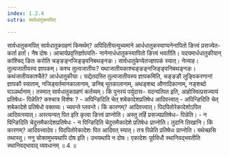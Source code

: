 ```yaml
---
index: 1.2.4
sutra: सार्वधातुकमपित्

---
```

सार्वधातुकमपित् सार्वधातुकग्रहणं किमर्थम्? अपिदितीयत्युच्यमाने आर्धधातुकस्याप्यनेनापितो ङित्त्वं प्रसज्येत- कर्ता हर्ता। नैष दोषः। आचार्यप्रवृत्तिर्ज्ञापयति- नानेनार्धधातुकस्यापितो ङित्त्वं भवतीति। यदयमार्धधातुकीयान् कांश्चिद् ङितः करोति चङ्ङङ्नजिङ्ङ्वनिबथङ्नङः। सार्वधातुकेप्येतज्ज्ञापकं स्यात्। नेत्याह। तुल्यजातीयस्य ज्ञापकम्। कश्च तुल्यजातीयः? यथाजातीयकाश्चङ्ङङ्नजिङ्ङ्वनिबथङ्नङः। कथंजातीयकाश्चैते? आर्धधातुकीयाः। यद्येतदस्ति तुल्यजातीयस्य ज्ञापकमिति, चङ्ङङौ लुङि्वकरणानां ज्ञापकौ स्याताम्, नजिङ्वर्तमानकालानाम्, ङनिब् भूतकालानाम्, अथङ्शब्द औणादिकानाम्, नङ्शब्दो घञ्ञर्थानाम्। तस्मात् सार्वधातुकग्रहणं कर्तव्यम्। किं पुनरयं पर्युदासः- यदन्यत्पित इति, आहोस्वित्प्रसज्यायं प्रतिषेधः- पिन्नेति? कश्चात्र विशेषः ? - अपिन्ङिदिति चेत् शबेकादेशप्रतिषेध आदिवत्त्वात् - अपिन्ङिदिति चेत् शबेकादेशे प्रतिषेधो वक्तव्यः। च्यवन्ते प्लवन्ते। किं कारणम्? आदिवत्त्वात्। पिदपितोरेकादेशोऽपित आदिवत्स्यात्। अस्त्यन्यत् पित इति कृत्वा ङित्त्वं प्राप्नोति। अस्तु तर्हि प्रसज्यप्रतिषेधः- पिन्नेति। - न पिन्ङिदिति चेदुत्तमैकादेशप्रतिषेधः - न पिन्ङिदिति चेदुत्तमैकादेशे प्रतिषेधः प्राप्नोति। तुदानि लिखानि। किं कारणम्? आदिवत्त्वादेव। पिदपितोरेकादेशः पित आदिवत् स्यात्। तत्र पिन्नेति प्रतिषेधः प्राप्नोति। यथेच्छसि तथास्तु। ननु चोक्तमुभयथापि दोष इति। उभयथापि न दोषः। एकादेशः पूर्वविधौ स्थानिवद्भवतीति स्थानिवद्भावाद् व्यवधानम् ॥ 4 ॥
